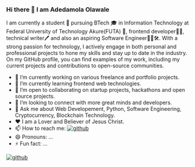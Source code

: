 ### Hi there 👋 I am Adedamola Olawale

I am currently a student :boy: pursuing BTech :mortar_board: in Information Technology at Federal University of Technology Akure(FUTA) :school:, frontend developer👨‍💻, technical writer🖊️ and also an aspiring Software Engineer👨‍💻🛠️. With a strong passion for technology, I actively engage in both personal and professional projects to hone my skills and stay up to date in the industry. On my GitHub profile, you can find examples of my work, including my current projects and contributions to open-source communities.

- 🔭 I’m currently working on various freelance and portfolio projects.
- 🌱 I’m currently learning frontend web technologies.
- 👯 I’m open to collaborating on startup projects, hackathons and open source projects.
- 🤔 I’m looking to connect with more great minds and developers.
- 💬 Ask me about Web Developement, Python, Software Engineering, Cryptocurrency, Blockchain Technology.
- ❤️ I am a Lover and Believer of Jesus Christ.
- 📫 How to reach me: [![github](https://github.githubassets.com/images/modules/logos_page/GitHub-Mark.png)](https://github.com/Dprof-code)
- 😄 Pronouns: ...
- ⚡ Fun fact: ...

[![github](https://github.githubassets.com/images/modules/logos_page/GitHub-Mark.png)](https://github.com/Dprof-code)
